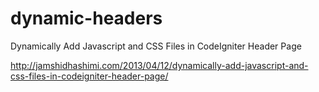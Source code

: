 dynamic-headers
===============

Dynamically Add Javascript and CSS Files in CodeIgniter Header Page

http://jamshidhashimi.com/2013/04/12/dynamically-add-javascript-and-css-files-in-codeigniter-header-page/
